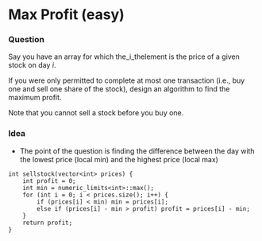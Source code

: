 # Max Profit \(easy\)

### Question

Say you have an array for which the_i_thelement is the price of a given stock on day _i_.

If you were only permitted to complete at most one transaction \(i.e., buy one and sell one share of the stock\), design an algorithm to find the maximum profit.

Note that you cannot sell a stock before you buy one.

### Idea

* The point of the question is finding the difference between the day with the lowest price \(local min\) and the highest price \(local max\)

```cplusplus
int sellstock(vector<int> prices) {
    int profit = 0;
    int min = numeric_limits<int>::max();
    for (int i = 0; i < prices.size(); i++) {
        if (prices[i] < min) min = prices[i];
        else if (prices[i] - min > profit) profit = prices[i] - min;
    }
    return profit;
}
```



